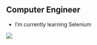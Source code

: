 

<!--
**sirakayaseyma/sirakayaseyma** is a ✨ _special_ ✨ repository because its `README.md` (this file) appears on your GitHub profile.

Here are some ideas to get you started:

- 🔭 I’m currently working on ...
- 🌱 I’m currently learning ...
- 👯 I’m looking to collaborate on ...
- 🤔 I’m looking for help with ...
- 💬 Ask me about ...
- 📫 How to reach me: ...
- 😄 Pronouns: ...
- ⚡ Fun fact: ...
-->
## Computer Engineer 

<!-- 📫 How to reach me **seymaagundogduuu@gmail.com** -->
- I’m currently learning Selenium

<a href="https://github.com/sirakayaseyma"><img align="center" src="https://github-readme-stats.vercel.app/api/top-langs/?username=sirakayaseyma&bg_color=0d1117&theme=algolia&text_color=bdc3c7&title_color=F4D03E&hide_border=true&layout=compact&langs_count=10" /></a>
